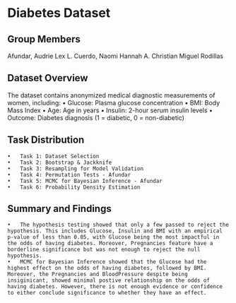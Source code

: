 # Diabetes Dataset

## Group Members
Afundar, Audrie Lex L.
Cuerdo, Naomi Hannah A.
Christian Miguel Rodillas

## Dataset Overview

The dataset contains anonymized medical diagnostic measurements of women, including:
	•	Glucose: Plasma glucose concentration
	•	BMI: Body Mass Index
	•	Age: Age in years
	•	Insulin: 2-hour serum insulin levels
	•	Outcome: Diabetes diagnosis (1 = diabetic, 0 = non-diabetic)

 ## Task Distribution
 	•	Task 1: Dataset Selection
	•	Task 2: Bootstrap & Jackknife
	•	Task 3: Resampling for Model Validation
	•	Task 4: Permutation Tests - Afundar
	•	Task 5: MCMC for Bayesian Inference - Afundar
 	•	Task 6: Probability Density Estimation


## Summary and Findings
	•	The hypothesis testing showed that only a few passed to reject the hypothesis. This includes Glucose, Insulin and BMI with an empirical p-value of less than 0.05, with Glucose being the most impactful in the odds of having diabetes. Moreover, Pregnancies feature have a borderline significance but was not enough to reject the null hypothesis.
 	•	MCMC for Bayesian Inference showed that the Glucose had the highest effect on the odds of having diabetes, followed by BMI. Moreover, the Pregnancies and BloodPressure despite being insiginicant, showed minimal postive relationship on the odds of having diabetes. However, there is not enough evidence or confidence to either conclude significance to whether they have an effect.

